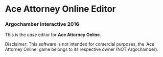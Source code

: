 # Ace Attorney Online Editor
### Argochamber Interactive 2016

This is the _case_ editor for **Ace Attorney Online**.

Disclaimer: This software is not intended for comercial purposes, the 'Ace Attorney Online' game
belongs to its respective owner (NOT Argochamber).
